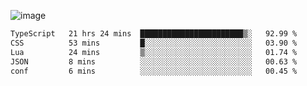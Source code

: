 ![image](https://github-profile-trophy.vercel.app/?username=CMOISDEAD&theme=darkhub&row=1&no-frame=true&margin-w=15&margin-h=15)
<!--START_SECTION:waka-->

```txt
TypeScript   21 hrs 24 mins  ███████████████████████▒░   92.99 %
CSS          53 mins         █░░░░░░░░░░░░░░░░░░░░░░░░   03.90 %
Lua          24 mins         ▒░░░░░░░░░░░░░░░░░░░░░░░░   01.74 %
JSON         8 mins          ░░░░░░░░░░░░░░░░░░░░░░░░░   00.63 %
conf         6 mins          ░░░░░░░░░░░░░░░░░░░░░░░░░   00.45 %
```

<!--END_SECTION:waka--> 
